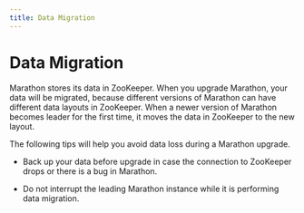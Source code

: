 ```yaml
---
title: Data Migration
---
```


# Data Migration

Marathon stores its data in ZooKeeper. When you upgrade Marathon, your data will be migrated, because different versions of Marathon can have different data layouts in ZooKeeper. When a newer version of Marathon becomes leader for the first time, it moves the data in ZooKeeper to the new layout.

The following tips will help you avoid data loss during a Marathon upgrade.

- Back up your data before upgrade in case the connection to ZooKeeper drops or there is a bug in Marathon.

- Do not interrupt the leading Marathon instance while it is performing data migration.
